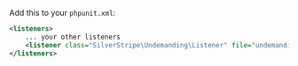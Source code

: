 Add this to your `phpunit.xml`:

```xml
<listeners>
    ... your other listeners
    <listener class="SilverStripe\Undemanding\Listener" file="undemanding/src/Listener.php" />
</listeners>
```
